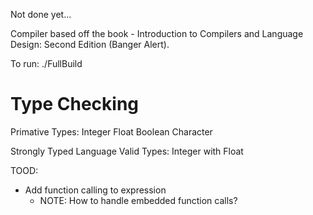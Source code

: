 Not done yet...

Compiler based off the book - Introduction to Compilers and Language Design: Second Edition (Banger Alert).

To run: 
./FullBuild


Type Checking
=============
Primative Types:
Integer
Float
Boolean
Character


Strongly Typed Language
Valid Types:
Integer with Float


TOOD:
- Add function calling to expression
    - NOTE: How to handle embedded function calls?
